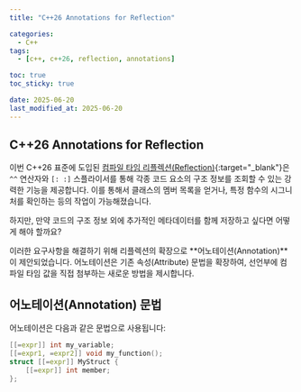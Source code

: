 ```yaml
---
title: "C++26 Annotations for Reflection"

categories:
  - C++
tags:
  - [c++, c++26, reflection, annotations]

toc: true
toc_sticky: true

date: 2025-06-20
last_modified_at: 2025-06-20
---
```


## C++26 Annotations for Reflection

이번 C++26 표준에 도입된 [컴파일 타임 리플렉션(Reflection)](https://gudtldn.github.io/posts/cpp_reflection "새 창에서 관련 포스팅 열기"){:target="_blank"}은 `^^` 연산자와 `[: :]` 스플라이서를 통해 각종 코드 요소의 구조 정보를 조회할 수 있는 강력한 기능을 제공합니다. 이를 통해서 클래스의 멤버 목록을 얻거나, 특정 함수의 시그니처를 확인하는 등의 작업이 가능해졌습니다.

하지만, 만약 코드의 구조 정보 외에 추가적인 메타데이터를 함께 저장하고 싶다면 어떻게 해야 할까요?

이러한 요구사항을 해결하기 위해 리플렉션의 확장으로 **어노테이션(Annotation)**이 제안되었습니다. 어노테이션은 기존 속성(Attribute) 문법을 확장하여, 선언부에 컴파일 타임 값을 직접 첨부하는 새로운 방법을 제시합니다.

## 어노테이션(Annotation) 문법

어노테이션은 다음과 같은 문법으로 사용됩니다:

```cpp
[[=expr]] int my_variable;
[[=expr1, =expr2]] void my_function();
struct [[=expr]] MyStruct {
    [[=expr]] int member;
};
```
